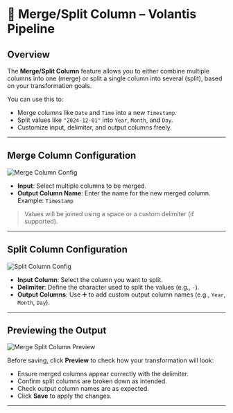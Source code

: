# 🔀 Merge/Split Column – Volantis Pipeline

## Overview  
The **Merge/Split Column** feature allows you to either combine multiple columns into one (merge) or split a single column into several (split), based on your transformation goals.

You can use this to:  
- Merge columns like `Date` and `Time` into a new `Timestamp`.  
- Split values like `"2024-12-01"` into `Year`, `Month`, and `Day`.  
- Customize input, delimiter, and output columns freely.

---

## Merge Column Configuration

![Merge Column Config](/vdata/documentation/pipeline/merge-split-col/merge-con.webp)

- **Input**: Select multiple columns to be merged.  
- **Output Column Name**: Enter the name for the new merged column.  
  Example: `Timestamp`

> Values will be joined using a space or a custom delimiter (if supported).

---

## Split Column Configuration

![Split Column Config](/vdata/documentation/pipeline/merge-split-col/split-con.webp)

- **Input Column**: Select the column you want to split.  
- **Delimiter**: Define the character used to split the values (e.g., `-`).  
- **Output Columns**: Use ➕ to add custom output column names (e.g., `Year`, `Month`, `Day`).

---

## Previewing the Output

![Merge Split Column Preview](/vdata/documentation/pipeline/merge-split-col/merge-split-prev.webp)

Before saving, click **Preview** to check how your transformation will look:

- Ensure merged columns appear correctly with the delimiter.
- Confirm split columns are broken down as intended.
- Check output column names are as expected.
- Click **Save** to apply the changes.  

---